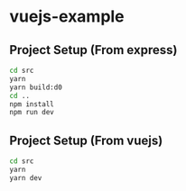 # vuejs-example

## Project Setup (From express)

```sh
cd src 
yarn
yarn build:d0
cd ..
npm install
npm run dev
```

## Project Setup (From vuejs)
```sh
cd src 
yarn
yarn dev
```